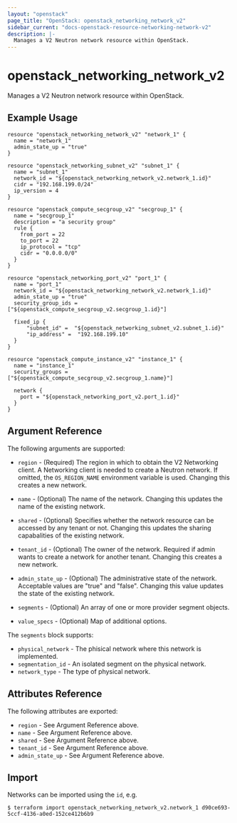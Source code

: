 ```yaml
---
layout: "openstack"
page_title: "OpenStack: openstack_networking_network_v2"
sidebar_current: "docs-openstack-resource-networking-network-v2"
description: |-
  Manages a V2 Neutron network resource within OpenStack.
---
```


# openstack\_networking\_network_v2

Manages a V2 Neutron network resource within OpenStack.

## Example Usage

```
resource "openstack_networking_network_v2" "network_1" {
  name = "network_1"
  admin_state_up = "true"
}

resource "openstack_networking_subnet_v2" "subnet_1" {
  name = "subnet_1"
  network_id = "${openstack_networking_network_v2.network_1.id}"
  cidr = "192.168.199.0/24"
  ip_version = 4
}

resource "openstack_compute_secgroup_v2" "secgroup_1" {
  name = "secgroup_1"
  description = "a security group"
  rule {
    from_port = 22
    to_port = 22
    ip_protocol = "tcp"
    cidr = "0.0.0.0/0"
  }
}

resource "openstack_networking_port_v2" "port_1" {
  name = "port_1"
  network_id = "${openstack_networking_network_v2.network_1.id}"
  admin_state_up = "true"
  security_group_ids = ["${openstack_compute_secgroup_v2.secgroup_1.id}"]

  fixed_ip {
      "subnet_id" =  "${openstack_networking_subnet_v2.subnet_1.id}"
      "ip_address" =  "192.168.199.10"
  }
}

resource "openstack_compute_instance_v2" "instance_1" {
  name = "instance_1"
  security_groups = ["${openstack_compute_secgroup_v2.secgroup_1.name}"]

  network {
    port = "${openstack_networking_port_v2.port_1.id}"
  }
}

```

## Argument Reference

The following arguments are supported:

* `region` - (Required) The region in which to obtain the V2 Networking client.
    A Networking client is needed to create a Neutron network. If omitted, the
    `OS_REGION_NAME` environment variable is used. Changing this creates a new
    network.

* `name` - (Optional) The name of the network. Changing this updates the name of
    the existing network.

* `shared` - (Optional)  Specifies whether the network resource can be accessed
    by any tenant or not. Changing this updates the sharing capabalities of the
    existing network.

* `tenant_id` - (Optional) The owner of the network. Required if admin wants to
    create a network for another tenant. Changing this creates a new network.

* `admin_state_up` - (Optional) The administrative state of the network.
    Acceptable values are "true" and "false". Changing this value updates the
    state of the existing network.

* `segments` - (Optional) An array of one or more provider segment objects.

* `value_specs` - (Optional) Map of additional options.

The `segments` block supports:

* `physical_network` - The phisical network where this network is implemented.
* `segmentation_id` - An isolated segment on the physical network.
* `network_type` - The type of physical network.

## Attributes Reference

The following attributes are exported:

* `region` - See Argument Reference above.
* `name` - See Argument Reference above.
* `shared` - See Argument Reference above.
* `tenant_id` - See Argument Reference above.
* `admin_state_up` - See Argument Reference above.

## Import

Networks can be imported using the `id`, e.g.

```
$ terraform import openstack_networking_network_v2.network_1 d90ce693-5ccf-4136-a0ed-152ce412b6b9
```
